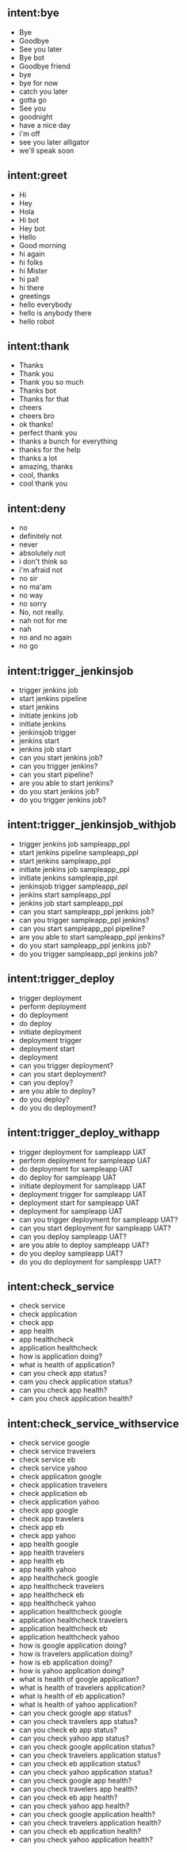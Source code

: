## intent:bye
- Bye
- Goodbye
- See you later
- Bye bot
- Goodbye friend
- bye
- bye for now
- catch you later
- gotta go
- See you
- goodnight
- have a nice day
- i'm off
- see you later alligator
- we'll speak soon

## intent:greet
- Hi
- Hey
- Hola
- Hi bot
- Hey bot
- Hello
- Good morning
- hi again
- hi folks
- hi Mister
- hi pal!
- hi there
- greetings
- hello everybody
- hello is anybody there
- hello robot

## intent:thank
- Thanks
- Thank you
- Thank you so much
- Thanks bot
- Thanks for that
- cheers
- cheers bro
- ok thanks!
- perfect thank you
- thanks a bunch for everything
- thanks for the help
- thanks a lot
- amazing, thanks
- cool, thanks
- cool thank you

## intent:deny
- no
- definitely not
- never
- absolutely not
- i don't think so
- i'm afraid not
- no sir
- no ma'am
- no way
- no sorry
- No, not really.
- nah not for me
- nah
- no and no again
- no go

## intent:trigger_jenkinsjob
- trigger jenkins job
- start jenkins pipeline
- start jenkins
- initiate jenkins job
- initiate jenkins
- jenkinsjob trigger
- jenkins start
- jenkins job start
- can you start jenkins job?
- can you trigger jenkins?
- can you start pipeline?
- are you able to start jenkins?
- do you start jenkins job?
- do you trigger jenkins job?

## intent:trigger_jenkinsjob_withjob
- trigger jenkins job sampleapp_ppl
- start jenkins pipeline sampleapp_ppl
- start jenkins sampleapp_ppl
- initiate jenkins job sampleapp_ppl
- initiate jenkins sampleapp_ppl
- jenkinsjob trigger sampleapp_ppl
- jenkins start sampleapp_ppl
- jenkins job start sampleapp_ppl
- can you start sampleapp_ppl jenkins job?
- can you trigger sampleapp_ppl jenkins?
- can you start sampleapp_ppl pipeline?
- are you able to start sampleapp_ppl jenkins?
- do you start sampleapp_ppl jenkins job?
- do you trigger sampleapp_ppl jenkins job?

## intent:trigger_deploy
- trigger deployment
- perform deployment
- do deployment
- do deploy
- initiate deployment
- deployment trigger
- deployment start
- deployment
- can you trigger deployment?
- can you start deployment?
- can you deploy?
- are you able to deploy?
- do you deploy?
- do you do deployment?

## intent:trigger_deploy_withapp
- trigger deployment for sampleapp UAT
- perform deployment for sampleapp UAT
- do deployment for sampleapp UAT
- do deploy for sampleapp UAT
- initiate deployment for sampleapp UAT
- deployment trigger for sampleapp UAT
- deployment start for sampleapp UAT
- deployment for sampleapp UAT
- can you trigger deployment for sampleapp UAT?
- can you start deployment for sampleapp UAT?
- can you deploy sampleapp UAT?
- are you able to deploy sampleapp UAT?
- do you deploy sampleapp UAT?
- do you do deployment for sampleapp UAT?

## intent:check_service
- check service
- check application
- check app
- app health
- app healthcheck
- application healthcheck
- how is application doing?
- what is health of application?
- can you check app status?
- cam you check application status?
- can you check app health?
- cam you check application health?

## intent:check_service_withservice
- check service google
- check service travelers
- check service eb
- check service yahoo
- check application google
- check application travelers
- check application eb
- check application yahoo
- check app google
- check app travelers
- check app eb
- check app yahoo
- app health google
- app health travelers
- app health eb
- app health yahoo
- app healthcheck google
- app healthcheck travelers
- app healthcheck eb
- app healthcheck yahoo
- application healthcheck google
- application healthcheck travelers
- application healthcheck eb
- application healthcheck yahoo
- how is google application doing?
- how is travelers application doing?
- how is eb application doing?
- how is yahoo application doing?
- what is health of google application?
- what is health of travelers application?
- what is health of eb application?
- what is health of yahoo application?
- can you check google app status?
- can you check travelers app status?
- can you check eb app status?
- can you check yahoo app status?
- can you check google application status?
- can you check travelers application status?
- can you check eb application status?
- can you check yahoo application status?
- can you check google app health?
- can you check travelers app health?
- can you check eb app health?
- can you check yahoo app health?
- can you check google application health?
- can you check travelers application health?
- can you check eb application health?
- can you check yahoo application health?